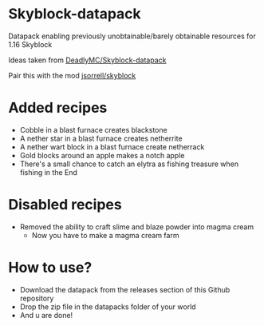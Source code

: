 # Skyblock-datapack
Datapack enabling previously unobtainable/barely obtainable resources for 1.16 Skyblock

Ideas taken from [DeadlyMC/Skyblock-datapack](https://github.com/DeadlyMC/Skyblock-datapack)

Pair this with the mod [jsorrell/skyblock](https://github.com/jsorrell/skyblock)

# Added recipes
- Cobble in a blast furnace creates blackstone
- A nether star in a blast furnace creates netherrite
- A nether wart block in a blast furnace create netherrack
- Gold blocks around an apple makes a notch apple
- There's a small chance to catch an elytra as fishing treasure when fishing in the End

# Disabled recipes
- Removed the ability to craft slime and blaze powder into magma cream
    - Now you have to make a magma cream farm

# How to use?
- Download the datapack from the releases section of this Github repository
- Drop the zip file in the datapacks folder of your world
- And u are done!
